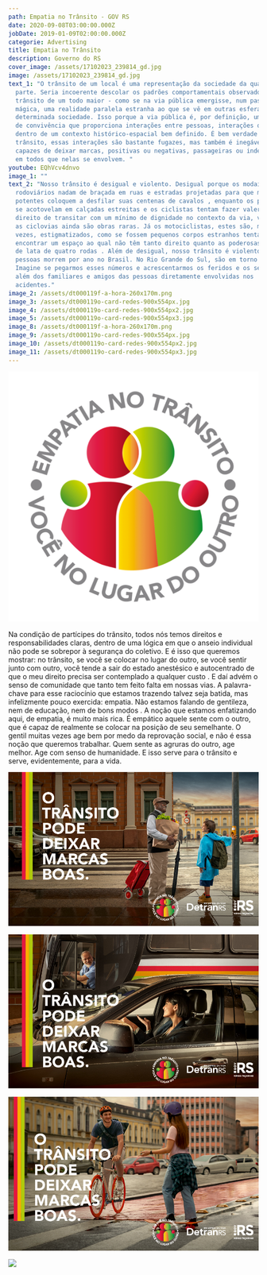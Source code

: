 ```yaml
---
path: Empatia no Trânsito - GOV RS
date: 2020-09-08T03:00:00.000Z
jobDate: 2019-01-09T02:00:00.000Z
categorie: Advertising
title: Empatia no Trânsito
description: Governo do RS
cover_image: /assets/17102023_239814_gd.jpg
image: /assets/17102023_239814_gd.jpg
text_1: "O trânsito de um local é uma representação da sociedade da qual faz
  parte. Seria incoerente descolar os padrões comportamentais observados no
  trânsito de um todo maior - como se na via pública emergisse, num passe de
  mágica, uma realidade paralela estranha ao que se vê em outras esferas de
  determinada sociedade. Isso porque a via pública é, por definição, um espaço
  de convivência que proporciona interações entre pessoas, interações que se dão
  dentro de um contexto histórico-espacial bem definido. É bem verdade que, no
  trânsito, essas interações são bastante fugazes, mas também é inegável que são
  capazes de deixar marcas, positivas ou negativas, passageiras ou indeléveis,
  em todos que nelas se envolvem. "
youtube: EQhVcv4dnvo
image_1: ""
text_2: "Nosso trânsito é desigual e violento. Desigual porque os modais
  rodoviários nadam de braçada em ruas e estradas projetadas para que motores
  potentes coloquem a desfilar suas centenas de cavalos , enquanto os pedestres
  se acotovelam em calçadas estreitas e os ciclistas tentam fazer valer seu
  direito de transitar com um mínimo de dignidade no contexto da via, visto que
  as ciclovias ainda são obras raras. Já os motociclistas, estes são, muitas
  vezes, estigmatizados, como se fossem pequenos corpos estranhos tentando
  encontrar um espaço ao qual não têm tanto direito quanto as poderosas máquinas
  de lata de quatro rodas . Além de desigual, nosso trânsito é violento: 40 mil
  pessoas morrem por ano no Brasil. No Rio Grande do Sul, são em torno de 1700.
  Imagine se pegarmos esses números e acrescentarmos os feridos e os sequelados,
  além dos familiares e amigos das pessoas diretamente envolvidas nos
  acidentes."
image_2: /assets/dt000119f-a-hora-260x170m.png
image_3: /assets/dt000119o-card-redes-900x554px.jpg
image_4: /assets/dt000119o-card-redes-900x554px2.jpg
image_5: /assets/dt000119o-card-redes-900x554px3.jpg
image_8: /assets/dt000119f-a-hora-260x170m.png
image_9: /assets/dt000119o-card-redes-900x554px.jpg
image_10: /assets/dt000119o-card-redes-900x554px2.jpg
image_11: /assets/dt000119o-card-redes-900x554px3.jpg
---
```

![](/assets/adesivo-detran-transparente.png)

Na condição de partícipes do trânsito, todos nós temos direitos e responsabilidades claras, dentro de uma lógica em que o anseio individual não pode se sobrepor à segurança do coletivo. E é isso que queremos mostrar: no trânsito, se você se colocar no lugar do outro, se você sentir junto com outro, você tende a sair do estado anestésico e autocentrado de que o meu direito precisa ser contemplado a qualquer custo . E daí advém o senso de comunidade que tanto tem feito falta em nossas vias. A palavra-chave para esse raciocínio que estamos trazendo talvez seja batida, mas infelizmente pouco exercida: empatia. Não estamos falando de gentileza, nem de educação, nem de bons modos . A noção que estamos enfatizando aqui, de empatia, é muito mais rica. É empático aquele sente com o outro, que é capaz de realmente se colocar na posição de seu semelhante. O gentil muitas vezes age bem por medo da reprovação social, e não é essa noção que queremos trabalhar. Quem sente as agruras do outro, age melhor. Age com senso de humanidade. E isso serve para o trânsito e serve, evidentemente, para a vida.

![](/assets/dt000119o-card-redes-900x554px.jpg)

![](/assets/dt000119o-card-redes-900x554px2.jpg)

![](/assets/dt000119o-card-redes-900x554px3.jpg)

![](/assets/dt000119f-a-hora-260x170m.png)